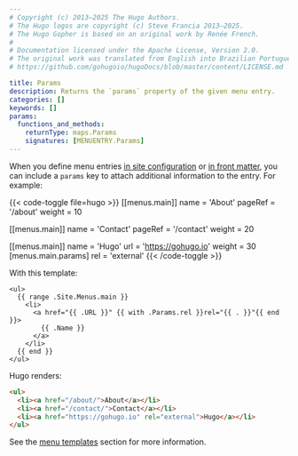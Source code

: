 ```yaml
---
# Copyright (c) 2013–2025 The Hugo Authors.
# The Hugo logos are copyright (c) Steve Francia 2013–2025.
# The Hugo Gopher is based on an original work by Renée French.
#
# Documentation licensed under the Apache License, Version 2.0.
# The original work was translated from English into Brazilian Portuguese.
# https://github.com/gohugoio/hugoDocs/blob/master/content/LICENSE.md

title: Params
description: Returns the `params` property of the given menu entry.
categories: []
keywords: []
params:
  functions_and_methods:
    returnType: maps.Params
    signatures: [MENUENTRY.Params]
---
```


When you define menu entries [in site configuration] or [in front matter], you can include a `params` key to attach additional information to the entry. For example:

{{< code-toggle file=hugo >}}
[[menus.main]]
name = 'About'
pageRef = '/about'
weight = 10

[[menus.main]]
name = 'Contact'
pageRef = '/contact'
weight = 20

[[menus.main]]
name = 'Hugo'
url = 'https://gohugo.io'
weight = 30
[menus.main.params]
  rel = 'external'
{{< /code-toggle >}}

With this template:

```go-html-template
<ul>
  {{ range .Site.Menus.main }}
    <li>
      <a href="{{ .URL }}" {{ with .Params.rel }}rel="{{ . }}"{{ end }}>
        {{ .Name }}
      </a>
    </li>
  {{ end }}
</ul>
```

Hugo renders:

```html
<ul>
  <li><a href="/about/">About</a></li>
  <li><a href="/contact/">Contact</a></li>
  <li><a href="https://gohugo.io" rel="external">Hugo</a></li>
</ul>
```

See the [menu templates] section for more information.

[menu templates]: /templates/menu/#menu-entry-parameters
[in front matter]: /content-management/menus/#define-in-front-matter
[in site configuration]: /content-management/menus/
